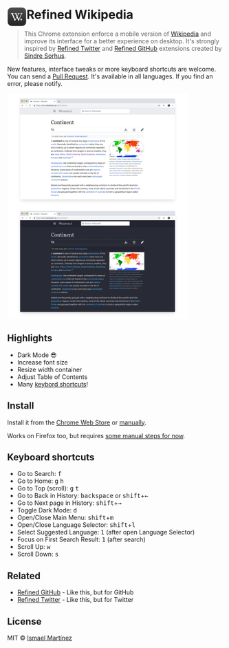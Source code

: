 # <img src="extension/icon.png" width="45" align="left"> Refined Wikipedia

> This Chrome extension enforce a mobile version of [Wikipedia](https://wikipedia.org) and improve its interface for a better experience on desktop. It's strongly inspired by [Refined Twitter](https://github.com/sindresorhus/refined-twitter) and [Refined GitHub](https://github.com/sindresorhus/refined-github) extensions created by [Sindre Sorhus](https://github.com/sindresorhus).

New features, interface tweaks or more keyboard shortcuts are welcome. You can send a [Pull Request](https://github.com/ismamz/refined-wikipedia/pull/new/master). It's available in all languages. If you find an error, please notify.

<img src="screenshot-640x400.png" align="left" width="420">
<img src="screenshot-640x400-dark-mode.png" width="420">

## Highlights

- Dark Mode :sunglasses:
- Increase font size
- Resize width container
- Adjust Table of Contents
- Many [keybord shortcuts](#keyboard-shortcuts)!


## Install

Install it from the [Chrome Web Store](https://chrome.google.com/webstore/detail/refined-wikipedia/cnmnmlclbofploblcanilidpmklleppe) or [manually](http://superuser.com/a/247654/6877).

Works on Firefox too, but requires [some manual steps for now](https://github.com/sindresorhus/refined-twitter/pull/3#issuecomment-217343256).


## Keyboard shortcuts

- Go to Search: <kbd>f</kbd>
- Go to Home: <kbd>g</kbd> <kbd>h</kbd>
- Go to Top (scroll): <kbd>g</kbd> <kbd>t</kbd>
- Go to Back in History: <kbd>backspace</kbd> or <kbd>shift</kbd>+<kbd>&#8592;</kbd>
- Go to Next page in History: <kbd>shift</kbd>+<kbd>&#8594;</kbd>
- Toggle Dark Mode: <kbd>d</kbd>
- Open/Close Main Menu: <kbd>shift</kbd>+<kbd>m</kbd>
- Open/Close Language Selector: <kbd>shift</kbd>+<kbd>l</kbd>
- Select Suggested Language: <kbd>1</kbd> (after open Language Selector)
- Focus on First Search Result: <kbd>1</kbd> (after search)
- Scroll Up: <kbd>w</kbd>
- Scroll Down: <kbd>s</kbd>


## Related

- [Refined GitHub](https://github.com/sindresorhus/refined-github) - Like this, but for GitHub
- [Refined Twitter](https://github.com/sindresorhus/refined-twitter) - Like this, but for Twitter


## License

MIT © [Ismael Martínez](https://isma.uy)
